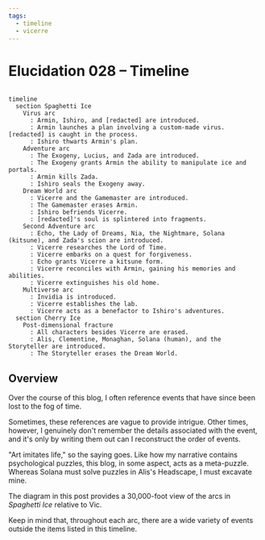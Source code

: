 ```yaml
---
tags:
  - timeline
  - vicerre
---
```


# Elucidation 028 – Timeline

```mermaid

timeline
  section Spaghetti Ice
    Virus arc
      : Armin, Ishiro, and [redacted] are introduced.
      : Armin launches a plan involving a custom-made virus. [redacted] is caught in the process.
      : Ishiro thwarts Armin's plan.
    Adventure arc
      : The Exogeny, Lucius, and Zada are introduced.
      : The Exogeny grants Armin the ability to manipulate ice and portals.
      : Armin kills Zada.
      : Ishiro seals the Exogeny away.
    Dream World arc
      : Vicerre and the Gamemaster are introduced.
      : The Gamemaster erases Armin.
      : Ishiro befriends Vicerre.
      : [redacted]'s soul is splintered into fragments.
    Second Adventure arc
      : Echo, the Lady of Dreams, Nia, the Nightmare, Solana (kitsune), and Zada's scion are introduced.
      : Vicerre researches the Lord of Time.
      : Vicerre embarks on a quest for forgiveness.
      : Echo grants Vicerre a kitsune form.
      : Vicerre reconciles with Armin, gaining his memories and abilities.
      : Vicerre extinguishes his old home.
    Multiverse arc
      : Invidia is introduced.
      : Vicerre establishes the lab.
      : Vicerre acts as a benefactor to Ishiro's adventures.
  section Cherry Ice
    Post-dimensional fracture
      : All characters besides Vicerre are erased.
      : Alis, Clementine, Monaghan, Solana (human), and the Storyteller are introduced.
      : The Storyteller erases the Dream World.
```

## Overview

Over the course of this blog, I often reference events that have since been lost to the fog of time.

Sometimes, these references are vague to provide intrigue. Other times, however, I genuinely don't remember the details associated with the event, and it's only by writing them out can I reconstruct the order of events.

"Art imitates life," so the saying goes. Like how my narrative contains psychological puzzles, this blog, in some aspect, acts as a meta-puzzle. Whereas Solana must solve puzzles in Alis's Headscape, I must excavate mine.

The diagram in this post provides a 30,000-foot view of the arcs in _Spaghetti Ice_ relative to Vic.

Keep in mind that, throughout each arc, there are a wide variety of events outside the items listed in this timeline.

